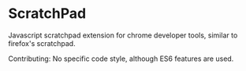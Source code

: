 # ScratchPad
Javascript scratchpad extension for chrome developer tools, similar to firefox's scratchpad.



Contributing: 
  No specific code style, although ES6 features are used. 
  

